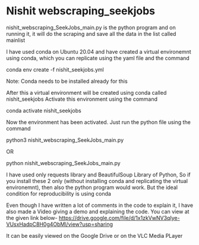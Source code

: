 # Nishit webscraping_seekjobs

nishit_webscraping_SeekJobs_main.py is the python program and on running it, it will do the scraping and save all the data in the list called mainlist

I have used conda on Ubuntu 20.04 and have created a virtual environemnt using conda, which you can replicate using the yaml file and the command

conda env create -f nishit_seekjobs.yml

Note: Conda needs to be installed already for this

After this a virtual environment will be created using conda called nishit_seekjobs
Activate this environment using the command

conda activate nishit_seekjobs

Now the environment has been activated. Just run the python file using the command

python3 nishit_webscraping_SeekJobs_main.py

OR

python nishit_webscraping_SeekJobs_main.py

I have used only requests library and BeautifulSoup Library of Python, So if you install these 2 only (without installing conda and replicating the virtual environemnt), then also the python program would work. But the ideal condition for reproducibility is using conda

Even though I have written a lot of comments in the code to explain it, I have also made a Video giving a demo and explaining the code. You can view at the given link below-
https://drive.google.com/file/d/1x1zkVwNV3qIye-VUsxHadpC8H0g4ObMl/view?usp=sharing

It can be easily viewed on the Google Drive or on the VLC Media PLayer
